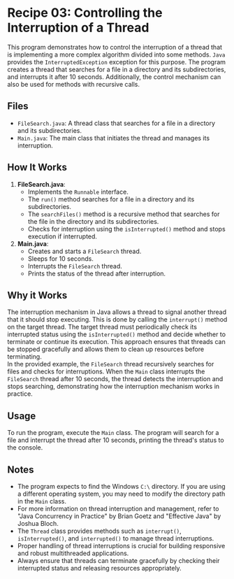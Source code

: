 # Recipe 03: Controlling the Interruption of a Thread

This program demonstrates how to control the interruption of a thread that is implementing a more complex algorithm divided into some methods.
`Java` provides the `InterruptedException` exception for this purpose.
The program creates a thread that searches for a file in a directory and its subdirectories, and interrupts it after 10 seconds.
Additionally, the control mechanism can also be used for methods with recursive calls.

## Files
- `FileSearch.java`: A thread class that searches for a file in a directory and its subdirectories.
- `Main.java`: The main class that initiates the thread and manages its interruption.

## How It Works
1. **FileSearch.java**:
    - Implements the `Runnable` interface.
    - The `run()` method searches for a file in a directory and its subdirectories.
    - The `searchFiles()` method is a recursive method that searches for the file in the directory and its subdirectories.
    - Checks for interruption using the `isInterrupted()` method and stops execution if interrupted.
2. **Main.java**:
    - Creates and starts a `FileSearch` thread.
    - Sleeps for 10 seconds.
    - Interrupts the `FileSearch` thread.
    - Prints the status of the thread after interruption.

## Why it Works
The interruption mechanism in Java allows a thread to signal another thread that it should stop executing. 
This is done by calling the `interrupt()` method on the target thread. 
The target thread must periodically check its interrupted status using the `isInterrupted()` method and decide whether to terminate or continue its execution. 
This approach ensures that threads can be stopped gracefully and allows them to clean up resources before terminating.  
In the provided example, the `FileSearch` thread recursively searches for files and checks for interruptions. 
When the `Main` class interrupts the `FileSearch` thread after 10 seconds, the thread detects the interruption and stops searching, 
demonstrating how the interruption mechanism works in practice.

## Usage
To run the program, execute the `Main` class. The program will search for a file and interrupt the thread after 10 seconds, printing the thread's status to the console.

## Notes
- The program expects to find the Windows `C:\` directory. If you are using a different operating system, you may need to modify the directory path in the `Main` class.
- For more information on thread interruption and management, refer to "Java Concurrency in Practice" by Brian Goetz and "Effective Java" by Joshua Bloch. 
- The `Thread` class provides methods such as `interrupt()`, `isInterrupted()`, and `interrupted()` to manage thread interruptions.
- Proper handling of thread interruptions is crucial for building responsive and robust multithreaded applications. 
- Always ensure that threads can terminate gracefully by checking their interrupted status and releasing resources appropriately.